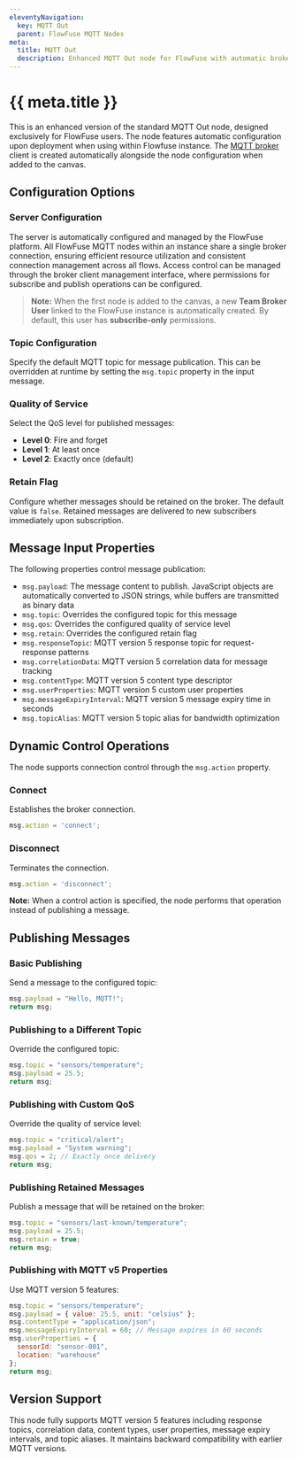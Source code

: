 ```yaml
---
eleventyNavigation:
  key: MQTT Out
  parent: FlowFuse MQTT Nodes
meta:
  title: MQTT Out
  description: Enhanced MQTT Out node for FlowFuse with automatic broker setup, dynamic topic control, and full MQTT v5 support.
---
```


# {{ meta.title }}

This is an enhanced version of the standard MQTT Out node, designed exclusively for FlowFuse users. The node features automatic configuration upon deployment when using within Flowfuse instance. The [MQTT broker](/docs/user/teambroker/) client is created automatically alongside the node configuration when added to the canvas.

## Configuration Options

### Server Configuration

The server is automatically configured and managed by the FlowFuse platform. All FlowFuse MQTT nodes within an instance share a single broker connection, ensuring efficient resource utilization and consistent connection management across all flows. Access control can be managed through the broker client management interface, where permissions for subscribe and publish operations can be configured.

> **Note:** When the first node is added to the canvas, a new **Team Broker User** linked to the FlowFuse instance is automatically created. By default, this user has **subscribe-only** permissions.

### Topic Configuration

Specify the default MQTT topic for message publication. This can be overridden at runtime by setting the `msg.topic` property in the input message.

### Quality of Service

Select the QoS level for published messages:

- **Level 0**: Fire and forget
- **Level 1**: At least once
- **Level 2**: Exactly once (default)

### Retain Flag

Configure whether messages should be retained on the broker. The default value is `false`. Retained messages are delivered to new subscribers immediately upon subscription.

## Message Input Properties

The following properties control message publication:

- `msg.payload`: The message content to publish. JavaScript objects are automatically converted to JSON strings, while buffers are transmitted as binary data
- `msg.topic`: Overrides the configured topic for this message
- `msg.qos`: Overrides the configured quality of service level
- `msg.retain`: Overrides the configured retain flag
- `msg.responseTopic`: MQTT version 5 response topic for request-response patterns
- `msg.correlationData`: MQTT version 5 correlation data for message tracking
- `msg.contentType`: MQTT version 5 content type descriptor
- `msg.userProperties`: MQTT version 5 custom user properties
- `msg.messageExpiryInterval`: MQTT version 5 message expiry time in seconds
- `msg.topicAlias`: MQTT version 5 topic alias for bandwidth optimization

## Dynamic Control Operations

The node supports connection control through the `msg.action` property.

### Connect
Establishes the broker connection.

```javascript
msg.action = 'connect';
```

### Disconnect
Terminates the connection.

```javascript
msg.action = 'disconnect';
```

**Note:** When a control action is specified, the node performs that operation instead of publishing a message.

## Publishing Messages

### Basic Publishing

Send a message to the configured topic:

```javascript
msg.payload = "Hello, MQTT!";
return msg;
```

### Publishing to a Different Topic

Override the configured topic:

```javascript
msg.topic = "sensors/temperature";
msg.payload = 25.5;
return msg;
```

### Publishing with Custom QoS

Override the quality of service level:

```javascript
msg.topic = "critical/alert";
msg.payload = "System warning";
msg.qos = 2; // Exactly once delivery
return msg;
```

### Publishing Retained Messages

Publish a message that will be retained on the broker:

```javascript
msg.topic = "sensors/last-known/temperature";
msg.payload = 25.5;
msg.retain = true;
return msg;
```

### Publishing with MQTT v5 Properties

Use MQTT version 5 features:

```javascript
msg.topic = "sensors/temperature";
msg.payload = { value: 25.5, unit: "celsius" };
msg.contentType = "application/json";
msg.messageExpiryInterval = 60; // Message expires in 60 seconds
msg.userProperties = {
  sensorId: "sensor-001",
  location: "warehouse"
};
return msg;
```

## Version Support

This node fully supports MQTT version 5 features including response topics, correlation data, content types, user properties, message expiry intervals, and topic aliases. It maintains backward compatibility with earlier MQTT versions.
